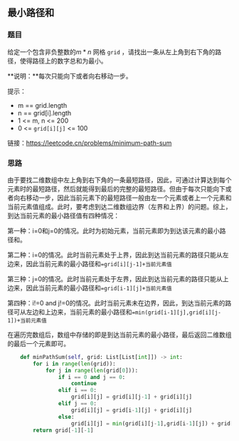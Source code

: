 ## 最小路径和

### 题目

给定一个包含非负整数的$m*n$ 网格 `grid` ，请找出一条从左上角到右下角的路径，使得路径上的数字总和为最小。

**说明：**每次只能向下或者向右移动一步。

提示：

* m == grid.length
* n == grid[i].length
* 1 <= m, n <= 200
* 0 <= `grid[i][j]` <= 100

链接：https://leetcode.cn/problems/minimum-path-sum

### 思路

由于要找二维数组中左上角到右下角的一条最短路径，因此，可通过计算达到每个元素时的最短路径，然后就能得到最后的完整的最短路径。但由于每次只能向下或者向右移动一步，因此当前元素下的最短路径一般由左一个元素或者上一个元素和当前元素值组成。此时，要考虑到达二维数组边界（左界和上界）的问题。综上，到达当前元素的最小路径值有四种情况：

第一种：i=0和j=0的情况。此时为初始元素，当前元素即为到达该元素的最小路径和。

第二种：i=0的情况。此时当前元素处于上界，因此到达当前元素的路径只能从左边来，因此当前元素的最小路径和`=grid[i][j-1]+当前元素值`

第三种：j=0的情况。此时当前元素处于左界，因此到达当前元素的路径只能从上边来，因此当前元素的最小路径和`=grid[i-1][j]+当前元素值`

第四种：i!=0 and j!=0的情况。此时当前元素未在边界，因此，到达当前元素的路径可从左边和上边来，当前元素的最小路径和`=min(grid[i-1][j],grid[i][j-1])+当前元素值`

在遍历完数组后，数组中存储的即是到达当前元素的最小路径，最后返回二维数组的最后一个元素即可。

```python
    def minPathSum(self, grid: List[List[int]]) -> int:
        for i in range(len(grid)):
            for j in range(len(grid[0])):
                if i == 0 and j == 0:
                    continue
                elif i == 0:
                    grid[i][j] = grid[i][j-1] + grid[i][j]
                elif j == 0:
                    grid[i][j] = grid[i-1][j] + grid[i][j]
                else:
                    grid[i][j] = min(grid[i][j-1],grid[i-1][j]) + grid[i][j]
        return grid[-1][-1]
```

